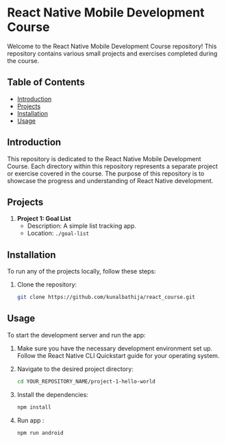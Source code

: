 # React Native Mobile Development Course

Welcome to the React Native Mobile Development Course repository! This repository contains various small projects and exercises completed during the course.

## Table of Contents

- [Introduction](#introduction)
- [Projects](#projects)
- [Installation](#installation)
- [Usage](#usage)

## Introduction

This repository is dedicated to the React Native Mobile Development Course. Each directory within this repository represents a separate project or exercise covered in the course. The purpose of this repository is to showcase the progress and understanding of React Native development.

## Projects

1. **Project 1: Goal List**
   - Description: A simple list tracking app.
   - Location: `./goal-list`

## Installation

To run any of the projects locally, follow these steps:

1. Clone the repository:
   ```sh
   git clone https://github.com/kunalbathija/react_course.git

## Usage

To start the development server and run the app:

1. Make sure you have the necessary development environment set up. Follow the React Native CLI Quickstart guide for your operating system.

2. Navigate to the desired project directory: 
    ```sh
    cd YOUR_REPOSITORY_NAME/project-1-hello-world

3. Install the dependencies:
    ```sh
    npm install

4. Run app :
    ```sh
    npm run android

